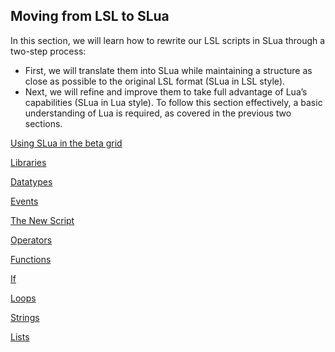 ## Moving from LSL to SLua

In this section, we will learn how to rewrite our LSL scripts in SLua through a two-step process:
* First, we will translate them into SLua while maintaining a structure as close as possible to the original LSL format (SLua in LSL style).
* Next, we will refine and improve them to take full advantage of Lua’s capabilities (SLua in Lua style).
To follow this section effectively, a basic understanding of Lua is required, as covered in the previous two sections.


[Using SLua in the beta grid](/slua/moving-using)

[Libraries](/slua/moving-libraries)

[Datatypes](/slua/moving-datatypes)

[Events](/slua/moving-events)

[The New Script](/slua/moving-new-script)

[Operators](/slua/moving-operators)

[Functions](/slua/moving-functions)

[If](/slua/moving-if)

[Loops](/slua/moving-loops)

[Strings](/slua/moving-strings)

[Lists](/slua/moving-lists)

